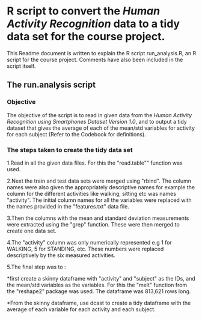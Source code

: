 # R script to convert the *Human Activity Recognition* data to a tidy data set for the course project.

This Readme document is written to explain the R script run_analysis.R, an R script for the course project. Comments have also been included in the script itself.

## The run.analysis script

### Objective
The objective of the script is to read in given data from the *Human Activity Recognition using Smartphones Dataset Version 1.0*, and to output a tidy dataset that gives the average of each of the mean/std variables for activity for each subject (Refer to the Codebook for definitions).

### The steps taken to create the tidy data set

1.Read in all the given data files. For this the "read.table"" function was used.

2.Next the train and test data sets were merged using "rbind". The column names were also given the appropriately descriptive names for example the column for the different activities like walking, sitting etc was names "activity".
The initial column names for all the variables were replaced with the names provided in the "features.txt" data file.

3.Then the columns with the mean and standard deviation measurements were extracted using the "grep" function. These were then merged to create one data set.

4.The "activity" column was only numerically represented e.g 1 for WALKING, 5 for STANDING, etc. These numbers were replaced descriptively by the six measured activities.

5.The final step was to :

*first create a skinny dataframe with "activity" and "subject" as the IDs, and the mean/std variables as the variables. For this the "melt" function from the "reshape2" package was used. The dataframe was 813,621 rows long.

*From the skinny dataframe, use dcast to create a tidy dataframe with the average of each variable for each activity and each subject.


















